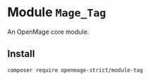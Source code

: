 # Module `Mage_Tag`

An OpenMage core module.

## Install

``` bash
composer require openmage-strict/module-tag
```

